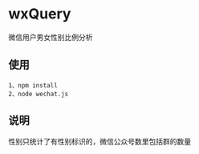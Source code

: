# wxQuery
微信用户男女性别比例分析


## 使用
 
```
1、npm install
2、node wechat.js
```

## 说明

性别只统计了有性别标识的，微信公众号数里包括群的数量

